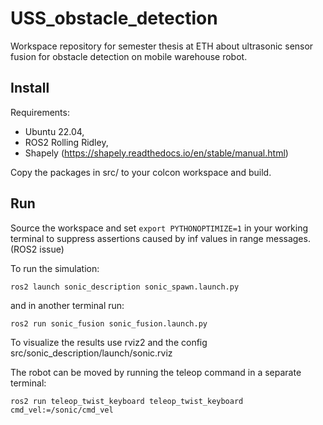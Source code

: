 # USS_obstacle_detection

Workspace repository for semester thesis at ETH about ultrasonic sensor fusion for obstacle detection on mobile warehouse robot.

## Install

Requirements: 
- Ubuntu 22.04, 
- ROS2 Rolling Ridley, 
- Shapely (https://shapely.readthedocs.io/en/stable/manual.html)

Copy the packages in src/ to your colcon workspace and build.

## Run

Source the workspace and set `export PYTHONOPTIMIZE=1` in your working terminal to suppress assertions caused by inf values in range messages. (ROS2 issue)

To run the simulation:

`ros2 launch sonic_description sonic_spawn.launch.py`

and in another terminal run:

`ros2 run sonic_fusion sonic_fusion.launch.py`

To visualize the results use rviz2 and the config src/sonic_description/launch/sonic.rviz

The robot can be moved by running the teleop command in a separate terminal:

`ros2 run teleop_twist_keyboard teleop_twist_keyboard cmd_vel:=/sonic/cmd_vel`
